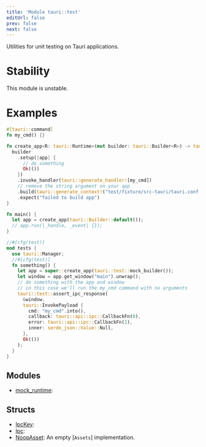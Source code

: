 ```yaml
---
title: 'Module tauri::test'
editUrl: false
prev: false
next: false
---
```



Utilities for unit testing on Tauri applications.

# Stability

This module is unstable.

# Examples

```rust
#[tauri::command]
fn my_cmd() {}

fn create_app<R: tauri::Runtime>(mut builder: tauri::Builder<R>) -> tauri::App<R> {
  builder
    .setup(|app| {
      // do something
      Ok(())
    })
    .invoke_handler(tauri::generate_handler![my_cmd])
    // remove the string argument on your app
    .build(tauri::generate_context!("test/fixture/src-tauri/tauri.conf.json"))
    .expect("failed to build app")
}

fn main() {
  let app = create_app(tauri::Builder::default());
  // app.run(|_handle, _event| {});
}

//#[cfg(test)]
mod tests {
  use tauri::Manager;
  //#[cfg(test)]
  fn something() {
    let app = super::create_app(tauri::test::mock_builder());
    let window = app.get_window("main").unwrap();
    // do something with the app and window
    // in this case we'll run the my_cmd command with no arguments
    tauri::test::assert_ipc_response(
      &window,
      tauri::InvokePayload {
        cmd: "my_cmd".into(),
        callback: tauri::api::ipc::CallbackFn(0),
        error: tauri::api::ipc::CallbackFn(1),
        inner: serde_json::Value::Null,
      },
      Ok(())
    );
  }
}
```
## Modules


- [mock_runtime](/2/reference/rust/tauri/test/mock_runtime): 
## Structs


- [IpcKey](/2/reference/rust/tauri/IpcKey): 
- [Ipc](/2/reference/rust/tauri/Ipc): 
- [NoopAsset](/2/reference/rust/tauri/NoopAsset): An empty [`Assets`] implementation.